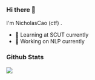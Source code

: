 ### Hi there 👋

<!--
**NicholasCao/nicholascao** is a ✨ _special_ ✨ repository because its `README.md` (this file) appears on your GitHub profile.

Here are some ideas to get you started:

- 🔭 I’m currently working on ...
- 🌱 I’m currently learning ...
- 👯 I’m looking to collaborate on ...
- 🤔 I’m looking for help with ...
- 💬 Ask me about ...
- 📫 How to reach me: ...
- 😄 Pronouns: ...
- ⚡ Fun fact: ...
-->


I'm NicholasCao (ctf) .

- 🌱 Learning at SCUT currently
- 🍉 Working on NLP currently

### Github Stats

![](https://github-readme-stats.vercel.app/api?username=nicholascao&hide_title=true&show_icons=true&icon_color=007aff&text_color=333&bg_color=fff)

